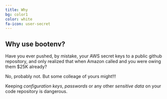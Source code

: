 ```yaml
---
title: Why
bg: color1
color: white
fa-icon: user-secret
---
```


## Why use bootenv?

Have you ever pushed, by mistake, your AWS secret keys to a public github repository, and only realized that when Amazon called and you were owing them $25K already?

No, probably not. But some colleage of yours might!!!

Keeping _configuration keys_, _passwords_ or any other _sensitive data_ on your code repository is dangerous.

